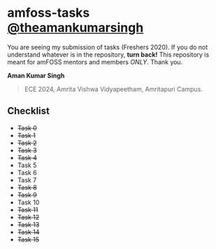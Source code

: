 # amfoss-tasks [@theamankumarsingh](https://github.com/theamankumarsingh)

You are seeing my submission of tasks (Freshers 2020). If you do not understand whatever is in the repository, **turn back!** This repository is meant for amFOSS mentors and members *ONLY*.
Thank you.

**Aman Kumar Singh**
>ECE 2024,
>Amrita Vishwa Vidyapeetham,
>Amritapuri Campus.

## Checklist
- ~~Task 0~~
- ~~Task 1~~
- ~~Task 2~~
- ~~Task 3~~
- ~~Task 4~~
- Task 5
- Task 6
- Task 7
- ~~Task 8~~
- ~~Task 9~~
- Task 10
- ~~Task 11~~
- ~~Task 12~~
- ~~Task 13~~
- ~~Task 14~~
- ~~Task 15~~
